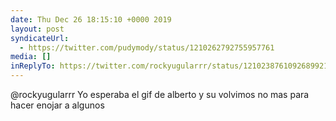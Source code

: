 ```yaml
---
date: Thu Dec 26 18:15:10 +0000 2019
layout: post
syndicateUrl:
  - https://twitter.com/pudymody/status/1210262792755957761
media: []
inReplyTo: https://twitter.com/rockyugularrr/status/1210238761092689921
---
```

@rockyugularrr Yo esperaba el gif de alberto y su volvimos no mas para hacer enojar a algunos

